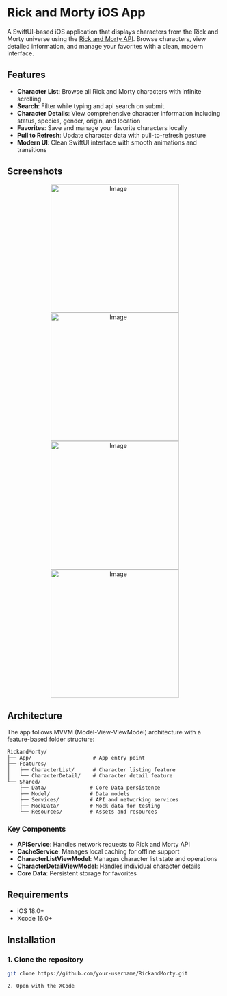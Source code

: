 # Rick and Morty iOS App

A SwiftUI-based iOS application that displays characters from the Rick and Morty universe using the [Rick and Morty API](https://rickandmortyapi.com/). Browse characters, view detailed information, and manage your favorites with a clean, modern interface.

## Features

- **Character List**: Browse all Rick and Morty characters with infinite scrolling
- **Search**: Filter while typing and api search on submit.
- **Character Details**: View comprehensive character information including status, species, gender, origin, and location
- **Favorites**: Save and manage your favorite characters locally
- **Pull to Refresh**: Update character data with pull-to-refresh gesture
- **Modern UI**: Clean SwiftUI interface with smooth animations and transitions

## Screenshots

<p align="center">    
<img width="300" alt="Image" src="https://github.com/user-attachments/assets/bbb5b4a5-0592-4307-9817-044080e0cb05" />
<img width="300" alt="Image" src="https://github.com/user-attachments/assets/f7b1aba1-29ea-429b-8b21-16805f8bf532" />
<img width="300" alt="Image" src="https://github.com/user-attachments/assets/ad245cb8-50cd-4634-937e-fe4197081039" />
<img width="300" alt="Image" src="https://github.com/user-attachments/assets/97ac7c3f-7f49-45f7-a202-04511892f58c" />
</p>

## Architecture

The app follows MVVM (Model-View-ViewModel) architecture with a feature-based folder structure:

```
RickandMorty/
├── App/                    # App entry point
├── Features/
│   ├── CharacterList/      # Character listing feature
│   └── CharacterDetail/    # Character detail feature
└── Shared/
    ├── Data/              # Core Data persistence
    ├── Model/             # Data models
    ├── Services/          # API and networking services
    ├── MockData/          # Mock data for testing
    └── Resources/         # Assets and resources
```

### Key Components

- **APIService**: Handles network requests to Rick and Morty API
- **CacheService**: Manages local caching for offline support
- **CharacterListViewModel**: Manages character list state and operations
- **CharacterDetailViewModel**: Handles individual character details
- **Core Data**: Persistent storage for favorites

## Requirements

- iOS 18.0+
- Xcode 16.0+

## Installation

### 1. Clone the repository
```bash
git clone https://github.com/your-username/RickandMorty.git

2. Open with the XCode

